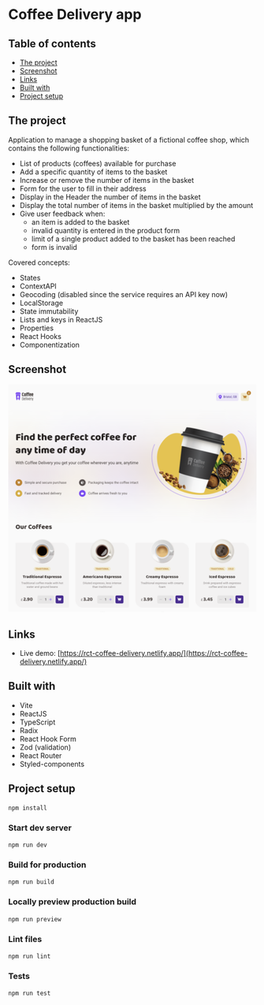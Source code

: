 # Coffee Delivery app

## Table of contents

- [The project](#the-project)
- [Screenshot](#screenshot)
- [Links](#links)
- [Built with](#built-with)
- [Project setup](#project-setup)

## The project

Application to manage a shopping basket of a fictional coffee shop, which contains the following functionalities:

- List of products (coffees) available for purchase
- Add a specific quantity of items to the basket
- Increase or remove the number of items in the basket
- Form for the user to fill in their address
- Display in the Header the number of items in the basket
- Display the total number of items in the basket multiplied by the amount
- Give user feedback when:
    - an item is added to the basket
    - invalid quantity is entered in the product form
    - limit of a single product added to the basket has been reached
    - form is invalid

Covered concepts:

- States
- ContextAPI
- Geocoding (disabled since the service requires an API key now)
- LocalStorage
- State immutability
- Lists and keys in ReactJS
- Properties
- React Hooks
- Componentization

## Screenshot

![](./screenshot.png)

## Links

- Live demo: [https://rct-coffee-delivery.netlify.app/](https://rct-coffee-delivery.netlify.app/)

## Built with

- Vite
- ReactJS
- TypeScript
- Radix
- React Hook Form
- Zod (validation)
- React Router
- Styled-components

## Project setup
```
npm install
```

### Start dev server
```
npm run dev
```

### Build for production
```
npm run build
```

### Locally preview production build
```
npm run preview
```

### Lint files
```
npm run lint
```

### Tests
```
npm run test
```